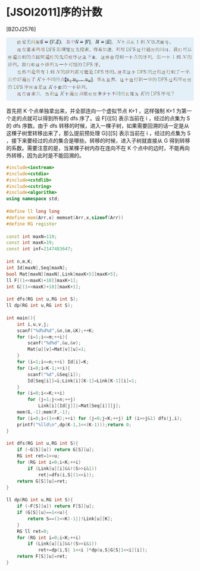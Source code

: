 # [JSOI2011]序的计数
[BZOJ2576]

![BZOJ2576](_v_images/_bzoj2576_1539870692_825737757.png)

首先把 K 个点单独拿出来，并全部连向一个虚拟节点  K+1 ，这样强制  K+1 为第一个走的点就可以得到所有的 dfs 序了。设 F[i][S] 表示当前在 i ，经过的点集为 S 的 dfs 序数。由于 dfs 转移的时候，进入一棵子树，如果需要回溯的话一定是从这棵子树里转移出来了，那么提前预处理 G[i][S] 表示当前在 i ，经过的点集为 S ，接下来要经过的点的集合是哪些。转移的时候，进入子树就直接从 G 得到转移的系数。需要注意的是，当某棵子树内存在连向不在 K 个点中的边时，不能再向外转移，因为此时是不能回溯的。

```cpp
#include<iostream>
#include<cstdio>
#include<cstdlib>
#include<cstring>
#include<algorithm>
using namespace std;

#define ll long long
#define mem(Arr,x) memset(Arr,x,sizeof(Arr))
#define RG register

const int maxN=110;
const int maxK=19;
const int inf=2147483647;

int n,m,K;
int Id[maxN],Seq[maxN];
bool Mat[maxN][maxN],Link[maxK+5][maxK+5];
ll F[(1<<maxK)+10][maxK+1];
int G[(1<<maxK)+10][maxK+1];

int dfs(RG int u,RG int S);
ll dp(RG int u,RG int S);

int main(){
	int i,u,v,j;
	scanf("%d%d%d",&n,&m,&K);++K;
	for (i=1;i<=m;++i){
		scanf("%d%d",&u,&v);
		Mat[u][v]=Mat[v][u]=1;
	}
	for (i=1;i<=n;++i) Id[i]=K;
	for (i=0;i<K-1;++i){
		scanf("%d",&Seq[i]);
		Id[Seq[i]]=i;Link[i][K-1]=Link[K-1][i]=1;
	}
	for (i=0;i<=K;++i)
		for (j=1;j<=n;++j)
			Link[i][Id[j]]|=Mat[Seq[i]][j];
	mem(G,-1);mem(F,-1);
	for (i=0;i<(1<<K);++i) for (j=0;j<K;++j) if (i>>j&1) dfs(j,i);
	printf("%lld\n",dp(K-1,1<<(K-1)));return 0;
}

int dfs(RG int u,RG int S){
	if (~G[S][u]) return G[S][u];
	RG int ret=1<<u;
	for (RG int i=0;i<K;++i)
		if (Link[u][i]&&!(S>>i&1))
			ret|=dfs(i,S|(1<<i));
	return G[S][u]=ret;
}

ll dp(RG int u,RG int S){
	if (~F[S][u]) return F[S][u];
	if (G[S][u]==1<<u){
		return S==(1<<K)-1||!Link[u][K];
	}
	RG ll ret=0;
	for (RG int i=0;i<K;++i)
		if (Link[u][i]&&!(S>>i&1))
			ret+=dp(i,S| 1<<i )*dp(u,S|G[S|1<<i][i]);
	return F[S][u]=ret;
}
```